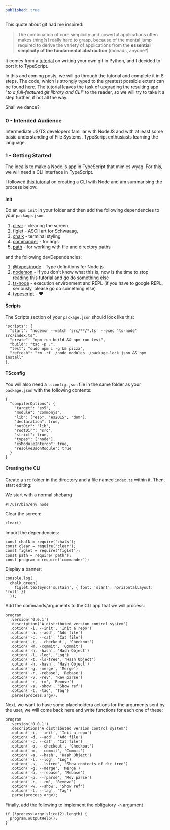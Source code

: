 ```yaml
---
published: true
---
```

This quote about git had me inspired:

> The combination of core simplicity and powerful applications often makes thing[s] really hard to grasp, because of the mental jump required to derive the variety of applications from the **essential simplicity of the fundamental abstraction** (monads, anyone?)

It comes from a [tutorial](https://wyag.thb.lt/) on writing your own git in Python, and I decided to port it to TypeScript.

In this and coming posts, we will go through the tutorial and complete it in 8 steps. The code, which is strongly typed to the greatest possible extent can be found [here](https://github.com/inversepolarity/Sustain). The tutorial leaves the task of upgrading the resulting app "_to a full-featured git library and CLI_" to the reader, so we will try to take it a step further, if not all the way.

Shall we dance?

### 0 - Intended Audience
Intermediate JS/TS developers familiar with NodeJS and with at least some basic understanding of File Systems. TypeScript enthusiasts learning the language.

### 1 - Getting Started

The idea is to make a Node.js app in TypeScript that mimics wyag. For this, we will need a CLI interface in TypeScript.

I followed [this tutorial](https://itnext.io/how-to-create-your-own-typescript-cli-with-node-js-1faf7095ef89) on creating a CLI with Node and am summarising the process below:

#### Init

Do an `npm init` in your folder and then add the following dependencies to your `package.json`:

1. [clear](https://www.npmjs.com/package/clear) - clearing the screen, 
2. [figlet](https://www.npmjs.com/package/figlet) - ASCII art for Schwaaag, 
3. [chalk](https://www.npmjs.com/package/chalk) - terminal styling 
4. [commander](https://www.npmjs.com/package/commander) - for args
5. [path](https://www.npmjs.com/package/path) - for working with file and directory paths

and the following devDependencies:

1. [@types/node](https://www.npmjs.com/package/@types/node) - Type definitions for Node.js
2. [nodemon](https://www.npmjs.com/package/nodemon) - If you don't know what this is, now is the time to stop reading this tutorial and go do something else
3. [ts-node](https://www.npmjs.com/package/ts-node) - execution environment and REPL (if you have to google REPL, seriously, please go do something else)
4. [typescript]() - ❤️

#### Scripts

The Scripts section of your `package.json` should look like this:
```
"scripts": {
  "start": "nodemon --watch 'src/**/*.ts' --exec 'ts-node' src/index.ts",
  "create": "npm run build && npm run test",
  "build": "tsc -p .",
  "test": "sudo npm i -g && pizza",
  "refresh": "rm -rf ./node_modules ./package-lock.json && npm install"
},
```

#### TSconfig

You will also need a `tsconfig.json` file in the same folder as your `package.json` with the following contents:
```
{
  "compilerOptions": {
    "target": "es5",
    "module": "commonjs",
    "lib": ["es6", "es2015", "dom"],
    "declaration": true,
    "outDir": "lib",
    "rootDir": "src",
    "strict": true,
    "types": ["node"],
    "esModuleInterop": true,
    "resolveJsonModule": true
  }
}
```

#### Creating the CLI

Create a `src` folder in the directory and a file named `index.ts` within it. Then, start editing:


We start with a normal shebang

```
#!/usr/bin/env node
```

Clear the screen:

```
clear()
```

Import the dependencies:

```
const chalk = require('chalk');
const clear = require('clear');
const figlet = require('figlet');
const path = require('path');
const program = require('commander');
```

Display a banner:

```
console.log(
  chalk.green(
    figlet.textSync('sustain', { font: 'slant', horizontalLayout: 'full' })
  ));

```

Add the commands/arguments to the CLI app that we will process:

```
program
  .version('0.0.1')
  .description('A distributed version control system')
  .option('-i, --init', 'Init a repo')
  .option('-a, --add', 'Add file')
  .option('-c, --cat', 'Cat file')
  .option('-t, --checkout', 'Checkout')
  .option('-m, -commit', 'Commit')
  .option('-h, -hash', 'Hash Object')
  .option('-l, -log', 'Log')
  .option('-t, -ls-tree', 'Hash Object')
  .option('-h, -hash', 'Hash Object')
  .option('-g, -merge', 'Merge')
  .option('-r, -rebase', 'Rebase')
  .option('-v, -rev', 'Rev parse')
  .option('-r, -rm', 'Remove')
  .option('-s, -show', 'Show ref')
  .option('-t, -tag', 'Tag')
  .parse(process.argv);
```

Next, we want to have some placeholdera actions for the arguments sent by the user, we will come back here and write functions for each one of these:

```
program
  .version('0.0.1')
  .description('A distributed version control system')
  .option('-i, --init', 'Init a repo')
  .option('-d, --add', 'Add file')
  .option('-c, --cat', 'Cat file')
  .option('-o, --checkout', 'Checkout')
  .option('-m, --commit', 'Commit')
  .option('-a, --hash', 'Hash Object')
  .option('-l, --log', 'Log')
  .option('-s, --lstree', 'Show contents of dir tree')
  .option('-g, --merge', 'Merge')
  .option('-b, --rebase', 'Rebase')
  .option('-p, --rparse', 'Rev parse')
  .option('-r, --rm', 'Remove')
  .option('-w, --show', 'Show ref')
  .option('-t, --tag', 'Tag')
  .parse(process.argv);
```

Finally, add the following to implement the obligatory `-h` argument

```
if (!process.argv.slice(2).length) {
  program.outputHelp();
}
```
